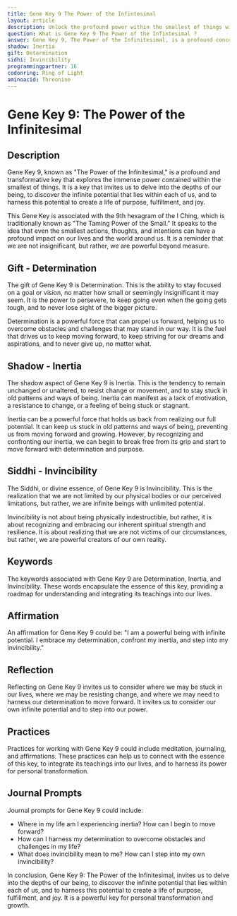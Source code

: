 ```yaml
---
title: Gene Key 9 The Power of the Infintesimal
layout: article
description: Unlock the profound power within the smallest of things with Gene Key 9 The Power of the Infinitesimal. Discover your infinite potential and create a life of purpose, fulfillment, and joy.
question: What is Gene Key 9 The Power of the Infintesimal ?
answer: Gene Key 9, The Power of the Infinitesimal, is a profound concept in the Gene Keys system. It emphasizes the immense potential in the smallest things, highlighting how minor changes can lead to significant transformations in life.
shadow: Inertia
gift: Determination
sidhi: Invincibility
programmingpartner: 16
codonring: Ring of Light
aminoacid: Threonine
---
```

# Gene Key 9: The Power of the Infinitesimal

## Description

Gene Key 9, known as "The Power of the Infinitesimal," is a profound and transformative key that explores the immense power contained within the smallest of things. It is a key that invites us to delve into the depths of our being, to discover the infinite potential that lies within each of us, and to harness this potential to create a life of purpose, fulfillment, and joy.

This Gene Key is associated with the 9th hexagram of the I Ching, which is traditionally known as "The Taming Power of the Small." It speaks to the idea that even the smallest actions, thoughts, and intentions can have a profound impact on our lives and the world around us. It is a reminder that we are not insignificant, but rather, we are powerful beyond measure.

## Gift - Determination

The gift of Gene Key 9 is Determination. This is the ability to stay focused on a goal or vision, no matter how small or seemingly insignificant it may seem. It is the power to persevere, to keep going even when the going gets tough, and to never lose sight of the bigger picture.

Determination is a powerful force that can propel us forward, helping us to overcome obstacles and challenges that may stand in our way. It is the fuel that drives us to keep moving forward, to keep striving for our dreams and aspirations, and to never give up, no matter what.

## Shadow - Inertia

The shadow aspect of Gene Key 9 is Inertia. This is the tendency to remain unchanged or unaltered, to resist change or movement, and to stay stuck in old patterns and ways of being. Inertia can manifest as a lack of motivation, a resistance to change, or a feeling of being stuck or stagnant.

Inertia can be a powerful force that holds us back from realizing our full potential. It can keep us stuck in old patterns and ways of being, preventing us from moving forward and growing. However, by recognizing and confronting our inertia, we can begin to break free from its grip and start to move forward with determination and purpose.

## Siddhi - Invincibility

The Siddhi, or divine essence, of Gene Key 9 is Invincibility. This is the realization that we are not limited by our physical bodies or our perceived limitations, but rather, we are infinite beings with unlimited potential.

Invincibility is not about being physically indestructible, but rather, it is about recognizing and embracing our inherent spiritual strength and resilience. It is about realizing that we are not victims of our circumstances, but rather, we are powerful creators of our own reality.

## Keywords

The keywords associated with Gene Key 9 are Determination, Inertia, and Invincibility. These words encapsulate the essence of this key, providing a roadmap for understanding and integrating its teachings into our lives.

## Affirmation

An affirmation for Gene Key 9 could be: "I am a powerful being with infinite potential. I embrace my determination, confront my inertia, and step into my invincibility."

## Reflection

Reflecting on Gene Key 9 invites us to consider where we may be stuck in our lives, where we may be resisting change, and where we may need to harness our determination to move forward. It invites us to consider our own infinite potential and to step into our power.

## Practices

Practices for working with Gene Key 9 could include meditation, journaling, and affirmations. These practices can help us to connect with the essence of this key, to integrate its teachings into our lives, and to harness its power for personal transformation.

## Journal Prompts

Journal prompts for Gene Key 9 could include:

- Where in my life am I experiencing inertia? How can I begin to move forward?
- How can I harness my determination to overcome obstacles and challenges in my life?
- What does invincibility mean to me? How can I step into my own invincibility?

In conclusion, Gene Key 9: The Power of the Infinitesimal, invites us to delve into the depths of our being, to discover the infinite potential that lies within each of us, and to harness this potential to create a life of purpose, fulfillment, and joy. It is a powerful key for personal transformation and growth.